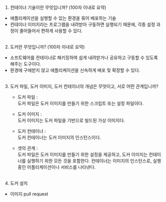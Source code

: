 1) 컨테이너 기술이란 무엇입니까? (100자 이내로 요약)

- 애플리케이션을 실행할 수 있는 환경을 묶어 배포하는 기술
- 컨테이너 이미지라는 프로그램을 내려받아 구동하면 실행되기 때문에, 각종 설정 과정이 줄어들어서 편하게 사용할 수 있다.
<br><br>

2) 도커란 무엇입니까? (100자 이내로 요약)

- 소프트웨어를 컨테이너로 패키징하여 쉽게 내려받거나 공유하고 구동할 수 있도록 해주는 도구이다.
- 환경에 구애받지 않고 애플리케이션을 신속하게 배포 및 확장할 수 있다.
<br><br>

3) 도커 파일, 도커 이미지, 도커 컨테이너의 개념은 무엇이고, 서로 어떤 관계입니까?
    
    - 도커 파일 : <br>
도커 파일은 도커 이미지를 만들기 위한 스크립트 또는 설정 파일이다.

    - 도커 이미지 : <br>
도커 이미지는 도커 파일을 기반으로 빌드된 가상 이미지다.

    - 도커 컨테이너 : <br>
도커 컨테이너는 도커 이미지의 인스턴스이다.

    - 셋의 관계 : <br>
도커 파일은 도커 이미지를 만들기 위한 설정을 제공하고, 도커 이미지는 컨테이너를 실행하기 위한 모든 것을 포함한다. 컨테이너는 이미지의 인스턴스로, 실행 중인 어플리케이션이나 서비스를 나타낸다.
<br><br>

4) 도커 설치
 - 이미지 pull request 
